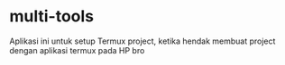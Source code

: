 # multi-tools
Aplikasi ini untuk setup Termux project, ketika hendak membuat project dengan aplikasi termux pada HP bro
